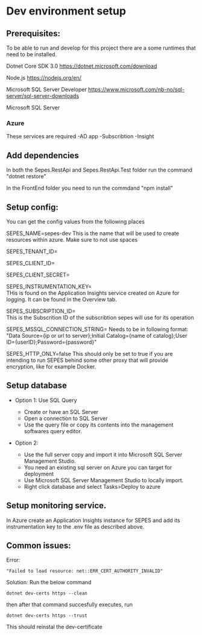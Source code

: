 # Dev environment setup

## Prerequisites:

To be able to run and develop for this project there are a some runtimes that need to be installed.

Dotnet Core SDK 3.0 https://dotnet.microsoft.com/download

Node.js https://nodejs.org/en/

Microsoft SQL Server Developer https://www.microsoft.com/nb-no/sql-server/sql-server-downloads

Microsoft SQL Server

### Azure
These services are required
-AD app 
-Subscribtion
-Insight



## Add dependencies

In both the Sepes.RestApi and Sepes.RestApi.Test folder run the command "dotnet restore"

In the FrontEnd folder you need to run the commdand "npm install"


## Setup config:

You can get the config values from the following places

SEPES_NAME=sepes-dev
This is the name that will be used to create resources within azure. Make sure to not use spaces

SEPES_TENANT_ID=            

SEPES_CLIENT_ID=            

SEPES_CLIENT_SECRET=        

SEPES_INSTRUMENTATION_KEY=  
THis is found on the Application Insights service created on Azure for logging. It can be found in the Overview tab.

SEPES_SUBSCRIPTION_ID=      
This is the Subscrition ID of the subscribtion sepes will use for its operation

SEPES_MSSQL_CONNECTION_STRING=
Needs to be in following format: "Data Source={ip or url to server};Initial Catalog={name of catalog};User ID={userID};Password={password}"

SEPES_HTTP_ONLY=false
This should only be set to true if you are intending to run SEPES behind some other proxy that will provide encryption, like for example Docker.

    
## Setup database
* Option 1: Use SQL Query
    * Create or have an SQL Server
    * Open a connection to SQL Server
    * Use the query file or copy its contents into the management softwares query editor.

* Option 2:
    * Use the full server copy and import it into Microsoft SQL Server Management Studio.
    * You need an existing sql server on Azure you can target for deployment
    * Use Microsoft SQL Server Management Studio to locally import.
    * Right click database and select Tasks>Deploy to azure

## Setup monitoring service.
In Azure create an Application Insights instance for SEPES and add its instrumentation key to the .env file as described above.

## Common issues:

Error: 
```
"Failed to load resource: net::ERR_CERT_AUTHORITY_INVALID"
```
Solution:
Run the below command
```
dotnet dev-certs https --clean
```
then after that command succesfully executes, run
```
dotnet dev-certs https --trust
```
This should reinstal the dev-certificate